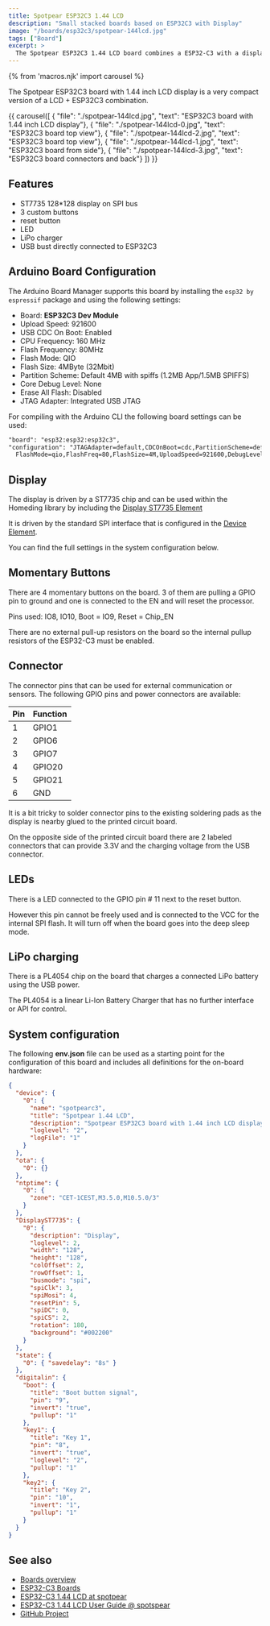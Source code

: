 ```yaml
---
title: Spotpear ESP32C3 1.44 LCD
description: "Small stacked boards based on ESP32C3 with Display"
image: "/boards/esp32c3/spotpear-144lcd.jpg"
tags: ["Board"]
excerpt: >
  The Spotpear ESP32C3 1.44 LCD board combines a ESP32-C3 with a display and LIPO charging with a compact design.
---
```


{% from 'macros.njk' import carousel %}

The Spotpear ESP32C3 board with 1.44 inch LCD display is a very compact version of a LCD + ESP32C3 combination.

{{ carousel([
  { "file": "./spotpear-144lcd.jpg", "text": "ESP32C3 board with 1.44 inch LCD display"},
  { "file": "./spotpear-144lcd-0.jpg", "text": "ESP32C3 board top view"},
  { "file": "./spotpear-144lcd-2.jpg", "text": "ESP32C3 board top view"},
  { "file": "./spotpear-144lcd-1.jpg", "text": "ESP32C3 board from side"},
  { "file": "./spotpear-144lcd-3.jpg", "text": "ESP32C3 board connectors and back"}
]) }}


## Features

* ST7735 128*128 display on SPI bus
* 3 custom buttons
* reset button
* LED
* LiPo charger
* USB bust directly connected to ESP32C3

## Arduino Board Configuration

The Arduino Board Manager supports this board by installing the `esp32 by espressif` package and using the following settings:

* Board: **ESP32C3 Dev Module**
* Upload Speed: 921600
* USB CDC On Boot: Enabled
* CPU Frequency: 160 MHz
* Flash Frequency: 80MHz
* Flash Mode: QIO
* Flash Size: 4MByte (32Mbit)
* Partition Scheme: Default 4MB with spiffs (1.2MB App/1.5MB SPIFFS)
* Core Debug Level: None
* Erase All Flash: Disabled
* JTAG Adapter: Integrated USB JTAG


For compiling with the Arduino CLI the following board settings can be used:

``` txt
"board": "esp32:esp32:esp32c3",
"configuration": "JTAGAdapter=default,CDCOnBoot=cdc,PartitionScheme=default,CPUFreq=160,
  FlashMode=qio,FlashFreq=80,FlashSize=4M,UploadSpeed=921600,DebugLevel=none,EraseFlash=all"
```


## Display

The display is driven by a ST7735 chip and can be used within the Homeding library by including the
[Display ST7735 Element](/elements/display/st7735.md)

It is driven by the standard SPI interface that is configured in the
[Device Element](/elements/device.md).

You can find the full settings in the system configuration below.

## Momentary Buttons

There are 4 momentary buttons on the board.
3 of them are pulling a GPIO pin to ground and one is connected to the EN and will reset the processor.

Pins used: IO8, IO10,
Boot = IO9,
Reset = Chip_EN

There are no external pull-up resistors on the board so the internal pullup resistors of the ESP32-C3 must be enabled.

## Connector

The connector pins that can be used for external communication or sensors.
The following GPIO pins and power connectors are available:

| Pin | Function |
| --- | -------- |
| 1   | GPIO1    |
| 2   | GPIO6    |
| 3   | GPIO7    |
| 4   | GPIO20   |
| 5   | GPIO21   |
| 6   | GND      |

It is a bit tricky to solder connector pins to the existing soldering pads as the display is nearby glued to the printed
circuit board.

On the opposite side of the printed circuit board there are 2 labeled connectors that can provide 3.3V and the charging
voltage from the USB connector.


## LEDs

There is a LED connected to the GPIO pin # 11 next to the reset button.

However this pin cannot be freely used and is connected to the VCC for the internal SPI flash. It will turn off when the board goes into the deep sleep mode.


## LiPo charging

There is a PL4054 chip on the board that charges a connected LiPo battery using the USB power.

The PL4054 is a linear Li-Ion Battery Charger that has no further interface or API for control.


## System configuration

The following **env.json** file can be used as a starting point for the configuration of this board and includes all definitions for the on-board hardware:

```json
{
  "device": {
    "0": {
      "name": "spotpearc3",
      "title": "Spotpear 1.44 LCD",
      "description": "Spotpear ESP32C3 board with 1.44 inch LCD display",
      "loglevel": "2",
      "logFile": "1"
    }
  },
  "ota": {
    "0": {}
  },
  "ntptime": {
    "0": {
      "zone": "CET-1CEST,M3.5.0,M10.5.0/3"
    }
  },
  "DisplayST7735": {
    "0": {
      "description": "Display",
      "loglevel": 2,
      "width": "128",
      "height": "128",
      "colOffset": 2,
      "rowOffset": 1,
      "busmode": "spi",
      "spiClk": 3,
      "spiMosi": 4,
      "resetPin": 5,
      "spiDC": 0,
      "spiCS": 2,
      "rotation": 180,
      "background": "#002200"
    }
  },
  "state": {
    "0": { "savedelay": "8s" }
  },
  "digitalin": {
    "boot": {
      "title": "Boot button signal",
      "pin": "9",
      "invert": "true",
      "pullup": "1"
    },
    "key1": {
      "title": "Key 1",
      "pin": "8",
      "invert": "true",
      "loglevel": "2",
      "pullup": "1"
    },
    "key2": {
      "title": "Key 2",
      "pin": "10",
      "invert": "1",
      "pullup": "1"
    }
  }
}
```

<!-- "C:\Users\Matthias\AppData\Local\Arduino15\packages\esp32\tools\esptool_py\4.5.1/esptool.exe" --chip esp32s3 --port "COM7" --baud 921600  --before default_reset --after hard_reset write_flash  -z --flash_mode dio --flash_freq 80m --flash_size 16MB 0x0 "C:\Users\Matthias\AppData\Local\Temp\arduino\sketches\4674C825DA1B04228EA2E0E8F53E9C1D/BigDisplay.ino.bootloader.bin" 0x8000 "C:\Users\Matthias\AppData\Local\Temp\arduino\sketches\4674C825DA1B04228EA2E0E8F53E9C1D/BigDisplay.ino.partitions.bin" 0xe000 "C:\Users\Matthias\AppData\Local\Arduino15\packages\esp32\hardware\esp32\2.0.17/tools/partitions/boot_app0.bin" 0x10000 "C:\Users\Matthias\AppData\Local\Temp\arduino\sketches\4674C825DA1B04228EA2E0E8F53E9C1D/BigDisplay.ino.bin"
-->


## See also

* [Boards overview](/boards/index.md)
* [ESP32-C3 Boards](/boards/esp32c3/index.md)
* [ESP32-C3 1.44 LCD at spotpear](https://spotpear.com/index/product/detail/id/1354.html)
* [ESP32-C3 1.44 LCD User Guide @ spotspear](https://spotpear.com/index/study/detail/id/1121.html)
* [GitHub Project](https://github.com/Spotpear/ESP32C3_1.44inch)
